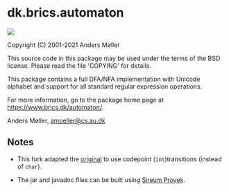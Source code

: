# dk.brics.automaton

[![](https://jitpack.io/v/org.sireum/automaton.svg)](https://jitpack.io/#org.sireum/automaton)

Copyright (C) 2001-2021 Anders Møller

This source code in this package may be used under the terms of the
BSD license.  Please read the file 'COPYING' for details.

This package contains a full DFA/NFA implementation with Unicode
alphabet and support for all standard regular expression operations.

For more information, go to the package home page at
https://www.brics.dk/automaton/.


Anders Møller,
amoeller@cs.au.dk

## Notes

* This fork adapted the [original](https://github.com/cs-au-dk/dk.brics.automaton) to use codepoint (`int`)transitions
  (instead of `char`).

* The jar and javadoc files can be built using [Sireum Proyek](https://github.com/sireum/proyek-example).
